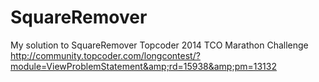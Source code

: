 SquareRemover
=============

My solution to SquareRemover Topcoder 2014 TCO Marathon Challenge http://community.topcoder.com/longcontest/?module=ViewProblemStatement&amp;rd=15938&amp;pm=13132
